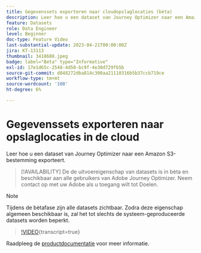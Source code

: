 ```yaml
---
title: Gegevenssets exporteren naar cloudopslaglocaties (bèta)
description: Leer hoe u een dataset van Journey Optimizer naar een Amazon S3-bestemming exporteert.
feature: Datasets
role: Data Engineer
level: Beginner
doc-type: Feature Video
last-substantial-update: 2023-04-21T00:00:00Z
jira: KT-13113
thumbnail: 3418688.jpeg
badge: label="Beta" type="Informative"
exl-id: 17e1d65c-2548-4d50-bc9f-4e30d729fb5b
source-git-commit: d848272dba814c300aa21110316b5b37ccb719ce
workflow-type: tm+mt
source-wordcount: '108'
ht-degree: 6%

---
```


# Gegevenssets exporteren naar opslaglocaties in de cloud

Leer hoe u een dataset van Journey Optimizer naar een Amazon S3-bestemming exporteert.

>[!AVAILABILITY]
>De de uitvoereigenschap van datasets is in bèta en beschikbaar aan alle gebruikers van Adobe Journey Optimizer. Neem contact op met uw Adobe als u toegang wilt tot Doelen.

>[!NOTE]
>Tijdens de bètafase zijn alle datasets zichtbaar. Zodra deze eigenschap algemeen beschikbaar is, zal het tot slechts de systeem-geproduceerde datasets worden beperkt.

>[!VIDEO](https://video.tv.adobe.com/v/3432013/?quality=12&learn=on&captions=dut){transcript=true}

Raadpleeg de [productdocumentatie](https://experienceleague.adobe.com/docs/journey-optimizer/using/data-management/datasets/export-datasets.html?lang=nl-NL) voor meer informatie.
